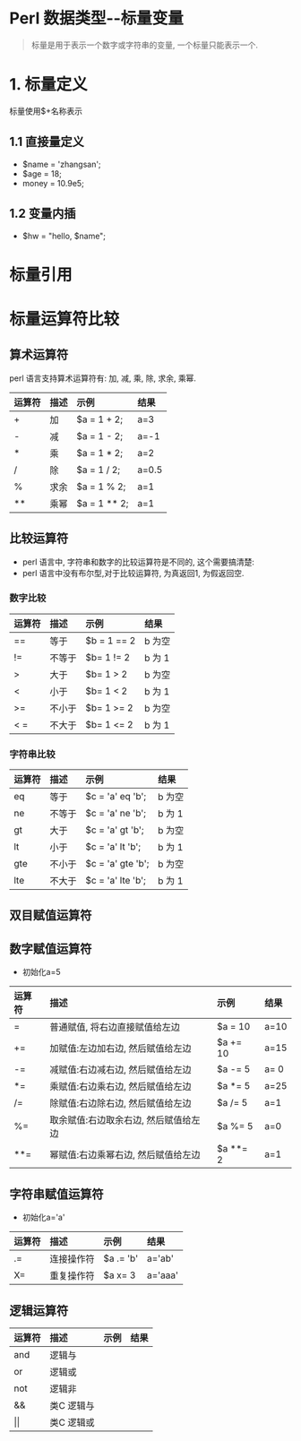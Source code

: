 # Perl 数据类型--标量变量

> 标量是用于表示一个数字或字符串的变量, 一个标量只能表示一个.

# 1. 标量定义

标量使用$+名称表示

## 1.1 直接量定义

* $name = 'zhangsan';
* $age = 18;
* money = 10.9e5;

## 1.2 变量内插

* $hw = "hello, $name";

# 标量引用

# 标量运算符比较

## 算术运算符
perl 语言支持算术运算符有: 加, 减, 乘, 除, 求余, 乘幂.

| 运算符 | 描述 | 示例 | 结果 |
| :--- | :--- |:--- | :--- |
| + | 加 | $a = 1 + 2; | a=3 |
| - | 减 | $a = 1 - 2; | a=-1 |
| * | 乘 | $a = 1 * 2; | a=2 |
| / | 除 | $a = 1 / 2; | a=0.5 |
| % | 求余 | $a = 1 % 2; | a=1 |
| ** | 乘幂 | $a = 1 ** 2; | a=1 |



## 比较运算符
* perl 语言中, 字符串和数字的比较运算符是不同的, 这个需要搞清楚:
* perl 语言中没有布尔型,对于比较运算符, 为真返回1, 为假返回空.

### 数字比较
| 运算符 | 描述 | 示例 | 结果 |
| :--- |:--- |:--- | :--- |
| == | 等于 | $b = 1 == 2 | b 为空  |
| != | 不等于| $b= 1 != 2  | b 为 1 |
| > | 大于 | $b= 1 > 2  | b 为空 |
| < | 小于 | $b= 1 < 2  | b 为 1 |
| >= | 不小于 | $b= 1 >= 2  | b 为空 |
| < = | 不大于 | $b= 1 <= 2  | b 为 1 |


### 字符串比较
| 运算符 | 描述 | 示例 | 结果 |
| :--- |:--- |:--- | :--- |
| eq | 等于 | $c = 'a' eq 'b'; | b 为空  |
| ne | 不等于|$c = 'a' ne 'b';  | b 为 1 |
| gt | 大于 | $c = 'a' gt 'b'; | b 为空 |
| lt | 小于 | $c = 'a' lt 'b';  | b 为 1 |
| gte | 不小于 | $c = 'a' gte 'b';  | b 为空 |
| lte | 不大于 | $c = 'a' lte 'b';  | b 为 1 |


## 双目赋值运算符

## 数字赋值运算符
* 初始化a=5

| 运算符 | 描述 | 示例 | 结果 |
| :--- |:--- |:--- | :--- |
| = | 普通赋值, 将右边直接赋值给左边 | $a = 10 | a=10  |
| += | 加赋值:左边加右边, 然后赋值给左边 | $a += 10 | a=15 |
| -= | 减赋值:右边减右边, 然后赋值给左边 | $a -= 5 | a= 0 |
| *= | 乘赋值:右边乘右边, 然后赋值给左边 | $a *= 5 | a=25 |
| /= | 除赋值:右边除右边, 然后赋值给左边 | $a /= 5 | a=1 |
| %= | 取余赋值:右边取余右边, 然后赋值给左边 | $a %= 5 | a=0  |
| **= | 幂赋值:右边乘幂右边, 然后赋值给左边 | $a **= 2 | a=1 |

## 字符串赋值运算符
* 初始化a='a'

| 运算符 | 描述 | 示例 | 结果 |
| :--- |:--- |:--- | :--- |
| .= | 连接操作符 | $a .= 'b' | a='ab' |
| X= | 重复操作符 | $a x= 3 | a='aaa' |


## 逻辑运算符

| 运算符 | 描述 | 示例 | 结果 |
| :--- |:--- |:--- | :--- |
| and | 逻辑与 |  |  |
| or | 逻辑或  |  |  |
| not | 逻辑非  |  |  |
| && | 类C 逻辑与  |  |  |
| \|\| | 类C 逻辑或  |  |  |






